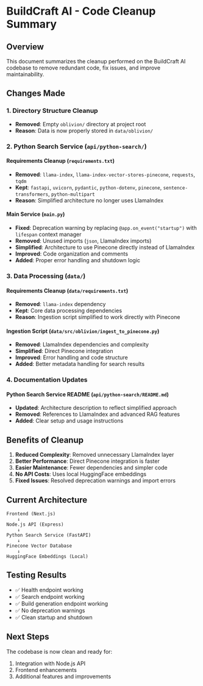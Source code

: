 # BuildCraft AI - Code Cleanup Summary

## Overview
This document summarizes the cleanup performed on the BuildCraft AI codebase to remove redundant code, fix issues, and improve maintainability.

## Changes Made

### 1. Directory Structure Cleanup
- **Removed**: Empty `oblivion/` directory at project root
- **Reason**: Data is now properly stored in `data/oblivion/`

### 2. Python Search Service (`api/python-search/`)

#### Requirements Cleanup (`requirements.txt`)
- **Removed**: `llama-index`, `llama-index-vector-stores-pinecone`, `requests`, `tqdm`
- **Kept**: `fastapi`, `uvicorn`, `pydantic`, `python-dotenv`, `pinecone`, `sentence-transformers`, `python-multipart`
- **Reason**: Simplified architecture no longer uses LlamaIndex

#### Main Service (`main.py`)
- **Fixed**: Deprecation warning by replacing `@app.on_event("startup")` with `lifespan` context manager
- **Removed**: Unused imports (`json`, LlamaIndex imports)
- **Simplified**: Architecture to use Pinecone directly instead of LlamaIndex
- **Improved**: Code organization and comments
- **Added**: Proper error handling and shutdown logic

### 3. Data Processing (`data/`)

#### Requirements Cleanup (`data/requirements.txt`)
- **Removed**: `llama-index` dependency
- **Kept**: Core data processing dependencies
- **Reason**: Ingestion script simplified to work directly with Pinecone

#### Ingestion Script (`data/src/oblivion/ingest_to_pinecone.py`)
- **Removed**: LlamaIndex dependencies and complexity
- **Simplified**: Direct Pinecone integration
- **Improved**: Error handling and code structure
- **Added**: Better metadata handling for search results

### 4. Documentation Updates

#### Python Search Service README (`api/python-search/README.md`)
- **Updated**: Architecture description to reflect simplified approach
- **Removed**: References to LlamaIndex and advanced RAG features
- **Added**: Clear setup and usage instructions

## Benefits of Cleanup

1. **Reduced Complexity**: Removed unnecessary LlamaIndex layer
2. **Better Performance**: Direct Pinecone integration is faster
3. **Easier Maintenance**: Fewer dependencies and simpler code
4. **No API Costs**: Uses local HuggingFace embeddings
5. **Fixed Issues**: Resolved deprecation warnings and import errors

## Current Architecture

```
Frontend (Next.js) 
    ↓
Node.js API (Express)
    ↓
Python Search Service (FastAPI)
    ↓
Pinecone Vector Database
    ↓
HuggingFace Embeddings (Local)
```

## Testing Results

- ✅ Health endpoint working
- ✅ Search endpoint working
- ✅ Build generation endpoint working
- ✅ No deprecation warnings
- ✅ Clean startup and shutdown

## Next Steps

The codebase is now clean and ready for:
1. Integration with Node.js API
2. Frontend enhancements
3. Additional features and improvements 